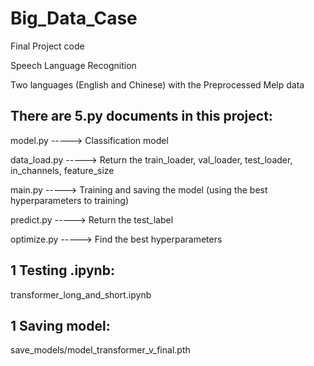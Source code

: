 # Big_Data_Case
Final Project code

Speech Language Recognition

Two languages (English and Chinese) with the Preprocessed Melp data

## There are 5.py documents in this project:

model.py -----> Classification model
  
data_load.py -----> Return the train_loader, val_loader, test_loader, in_channels, feature_size
  
main.py -----> Training and saving the model (using the best hyperparameters to training)
  
predict.py -----> Return the test_label
  
optimize.py -----> Find the best hyperparameters

## 1 Testing .ipynb:

transformer_long_and_short.ipynb

## 1 Saving model:

save_models/model_transformer_v_final.pth
